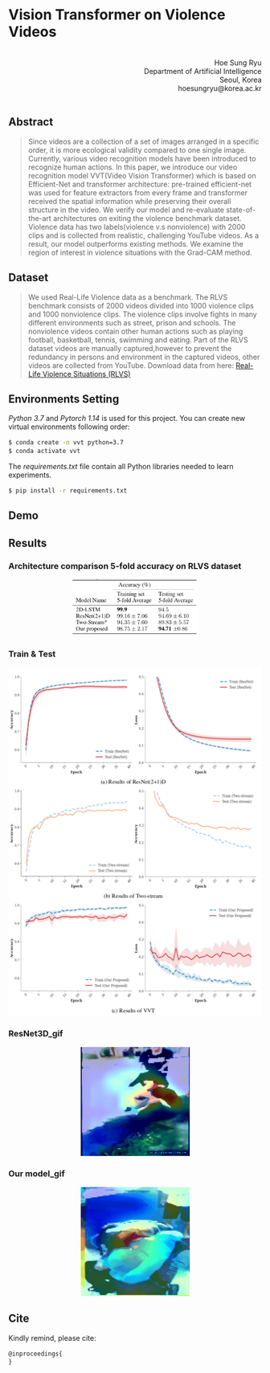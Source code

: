 # Vision Transformer on Violence Videos
<br>
<div align="right">Hoe Sung Ryu</div>
<div align="right">Department of Artificial Intelligence</div>
<div align="right">Seoul, Korea</div>
<div align="right">hoesungryu@korea.ac.kr</div>
<br>

## Abstract
> Since videos are a collection of a set of images arranged in a specific order, it is
more ecological validity compared to one single image. Currently, various video
recognition models have been introduced to recognize human actions. In this paper,
we introduce our video recognition model VVT(Video Vision Transformer) which
is based on Efficient-Net and transformer architecture: pre-trained efficient-net
was used for feature extractors from every frame and transformer received the
spatial information while preserving their overall structure in the video. We verify
our model and re-evaluate state-of-the-art architectures on exiting the violence
benchmark dataset. Violence data has two labels(violence v.s nonviolence) with
2000 clips and is collected from realistic, challenging YouTube videos. As a result,
our model outperforms existing methods. We examine the region of interest in
violence situations with the Grad-CAM method.


## Dataset
> We used Real-Life Violence data as a benchmark. The RLVS benchmark consists of
2000 videos divided into 1000 violence clips and 1000 nonviolence clips. The violence clips involve fights in many different environments such as street, prison and schools. The nonviolence videos contain other human actions such as playing football, basketball, tennis, swimming and eating. Part of the RLVS dataset videos are manually captured,however to prevent the redundancy in persons and environment in the captured videos, other videos are collected from YouTube. Download data from here: [Real-Life Violence Situations (RLVS)](https://www.kaggle.com/mohamedmustafa/real-life-violence-situations-dataset)



## Environments Setting

*Python 3.7* and *Pytorch 1.14* is used for this project. You can create new virtual environments following order:

```bash
$ conda create -n vvt python=3.7
$ conda activate vvt
```

The *requirements.txt* file contain all Python libraries needed to learn experiments.

```bash
$ pip install -r requirements.txt
```


## Demo 



## Results
### Architecture comparison 5-fold accuracy on RLVS dataset

<div align="center"><img src="./imgs/comparison.png" width=50%></div>

### Train & Test 
<div align="center"><img src="./imgs/train_test_results.png"></div>

### ResNet3D_gif
<div align="center"><img src="./imgs/resnet_12.gif"></div>

### Our model_gif
<div align="center"><img src="./imgs/vvt_3.gif"></div>


## Cite
Kindly remind, please cite:
```
@inproceedings{
}
```